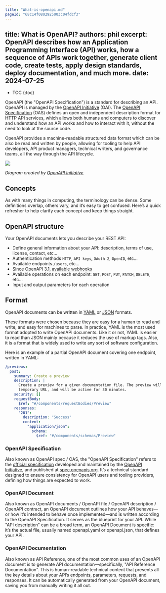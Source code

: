 ```yaml
---
title: "What-is-openapi.md"
pageId: "68c14f0802925003c04fdcf3"
---
```


## title: What is OpenAPI? authors: phil excerpt: OpenAPI describes how an Application Programming Interface \(API\) works, how a sequence of APIs work together, generate client code, create tests, apply design standards, deploy documentation, and much more. date: 2024\-07\-25

- TOC \{:toc\}

OpenAPI \(the "OpenAPI Specification"\) is a standard for describing an API. OpenAPI is managed by the [OpenAPI Initiative](https://www.openapis.org/) \(OAI\). The [OpenAPI Specification](https://spec.openapis.org/oas/v3.1.0) \(OAS\) defines an open and independent description format for HTTP API services, which allows both humans and computers to discover and understand how an API works and how to interact with it, without the need to look at the source code.

OpenAPI provides a machine\-readable structured data format which can be also be read and written by people, allowing for tooling to help API developers, API product managers, technical writers, and governance teams, all the way through the API lifecycle.

![](/images/guides/openapi/specification/What-is-OpenAPI-Simple-API-Lifecycle-Vertical.png)

*Diagram created by *[*OpenAPI Initiative*](https://www.openapis.org/)*.*

## Concepts

As with many things in computing, the terminology can be dense. Some definitions overlap, others vary, and it’s easy to get confused. Here’s a quick refresher to help clarify each concept and keep things straight.

## OpenAPI structure

Your OpenAPI documents lets you describe your REST API:

- Define general information about your API: description, terms of use, license, contact, etc…
- Authentication methods `HTTP`, `API keys`, `OAuth 2`, `OpenID`, etc…
- Available endpoints `/users`, etc…
- Since OpenAPI 3.1, [available webhooks](https://bump.sh/blog/changes-in-openapi-3-1#webhooks-support)
- Available operations on each endpoint: `GET`, `POST`, `PUT`, `PATCH`, `DELETE`, etc…
- Input and output parameters for each operation

## Format

OpenAPI documents can be written in [YAML](https://yaml.org/spec/1.2.2/) or [JSON](https://www.json.org/json-en.html) formats.

These formats were chosen because they are easy for a human to read and write, and easy for machines to parse. In practice, YAML is the most used format adopted to write OpenAPI documents. Like it or not, YAML is easier to read than JSON mainly because it reduces the use of markup tags. Also, it is a format that is widely used to write any sort of software configuration.

Here is an example of a partial OpenAPI document covering one endpoint, written in YAML:

```yaml
/previews:
  post:
    summary: Create a preview
    description: |
      Create a preview for a given documentation file. The preview will have a unique
      temporary URL, and will be active for 30 minutes.
    security: []
    requestBody:
      $ref: "#/components/requestBodies/Preview"
    responses:
      "201":
        description: "Success"
        content:
          "application/json":
            schema:
              $ref: "#/components/schemas/Preview"
```

### OpenAPI Specification

Also known as OpenAPI spec / OAS, the "OpenAPI Specification" refers to the [official specification](https://github.com/OAI/OpenAPI-Specification) developed and maintained by the [OpenAPI Initiative](https://openapis.org/), and published at [spec.openapis.org](https://spec.openapis.org/). It’s a technical standard designed to ensure consistency for OpenAPI users and tooling providers, defining how things are expected to work.

### OpenAPI Document

Also known as OpenAPI documents / OpenAPI file / OpenAPI description / OpenAPI contract, an OpenAPI document outlines how your API behaves—or how it’s intended to behave once implemented—and is written according to the OpenAPI Specification. It serves as the blueprint for your API. While "API description" can be a broad term, an OpenAPI Document is specific: it’s the actual file, usually named openapi.yaml or openapi.json, that defines your API.

### OpenAPI Documentation

Also known as API Reference, one of the most common uses of an OpenAPI document is to generate API documentation—specifically, "API Reference Documentation". This is human\-readable technical content that presents all the key details about your API’s endpoints, parameters, requests, and responses. It can be automatically generated from your OpenAPI document, saving you from manually writing it all out.